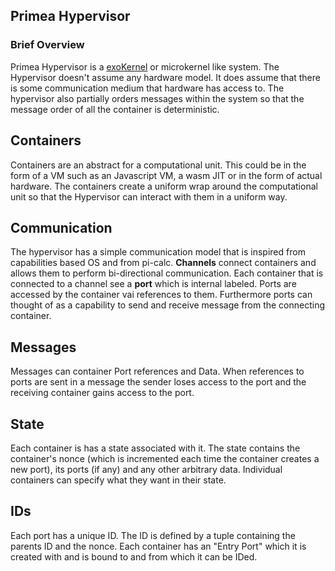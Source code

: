 ## Primea Hypervisor

### Brief Overview

Primea Hypervisor is a [exoKernel](https://en.wikipedia.org/wiki/Exokernel) or microkernel like system. The Hypervisor doesn't assume any hardware model. It does assume that there is some communication medium that hardware has access to. The hypervisor also partially orders messages within the system so that the message order of all the container is deterministic. 

## Containers
Containers are an abstract for a computational unit. This could be in the form of a VM such as an Javascript VM, a wasm JIT or in the form of actual hardware. The containers create a uniform wrap around the computational unit so that the Hypervisor can interact with them in a uniform way.

## Communication
The hypervisor has a simple communication model that is inspired from capabilities based OS and from pi-calc.
**Channels** connect containers and allows them to perform bi-directional communication. Each container that is connected to a channel see a **port** which is internal labeled. Ports are accessed by the container vai references to them. Furthermore ports can thought of as a capability to send and receive message from the connecting container. 

## Messages
Messages can container Port references and Data. When references to ports are sent in a message the sender loses access to the port and the receiving container gains access to the port.

## State
Each container is has a state associated with it. The state contains the container's nonce (which is incremented each time the container creates a new port), its ports (if any) and any other arbitrary data. Individual containers can specify what they want in their state.

## IDs
Each port has a unique ID. The ID is defined by a tuple containing the parents ID and the nonce. Each container has an "Entry Port" which it is created with and is bound to and from which it can be IDed.
